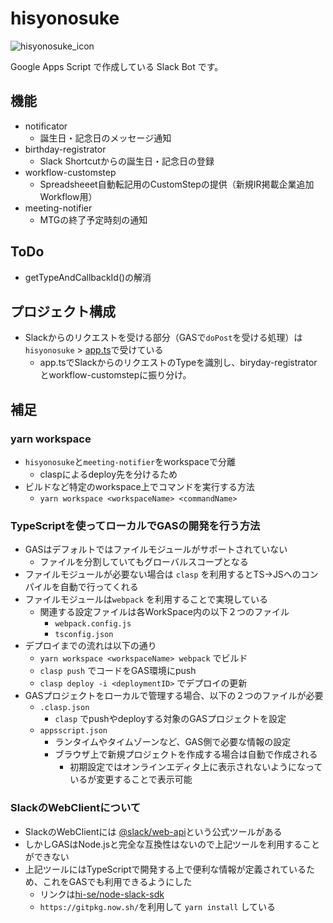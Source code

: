 # hisyonosuke

![hisyonosuke_icon](https://avatars.slack-edge.com/2021-01-31/1703090217988_bfd0213273b03b9d7703_72.png)

Google Apps Script で作成している Slack Bot です。

## 機能

- notificator
  - 誕生日・記念日のメッセージ通知
- birthday-registrator
  - Slack Shortcutからの誕生日・記念日の登録
- workflow-customstep
  - Spreadsheeet自動転記用のCustomStepの提供（新規IR掲載企業追加Workflow用）
- meeting-notifier
  - MTGの終了予定時刻の通知

## ToDo

- getTypeAndCallbackId()の解消

## プロジェクト構成
 
- Slackからのリクエストを受ける部分（GASで`doPost`を受ける処理）は`hisyonosuke` > [app.ts](./hisyonosuke/src/app.ts)で受けている
  - app.tsでSlackからのリクエストのTypeを識別し、biryday-registratorとworkflow-customstepに振り分け。 

## 補足

### yarn workspace

- `hisyonosuke`と`meeting-notifier`をworkspaceで分離
  - claspによるdeploy先を分けるため
- ビルドなど特定のworkspace上でコマンドを実行する方法
  - `yarn workspace <workspaceName> <commandName>`

### TypeScriptを使ってローカルでGASの開発を行う方法

- GASはデフォルトではファイルモジュールがサポートされていない
  - ファイルを分割していてもグローバルスコープとなる
- ファイルモジュールが必要ない場合は `clasp` を利用するとTS→JSへのコンパイルを自動で行ってくれる
- ファイルモジュールは`webpack` を利用することで実現している
  - 関連する設定ファイルは各WorkSpace内の以下２つのファイル
    - `webpack.config.js`
    - `tsconfig.json`
- デプロイまでの流れは以下の通り
  - `yarn workspace <workspaceName> webpack` でビルド
  - `clasp push` でコードをGAS環境にpush
  - `clasp deploy -i <deploymentID>` でデプロイの更新
- GASプロジェクトをローカルで管理する場合、以下の２つのファイルが必要
  - `.clasp.json`
    - `clasp` でpushやdeployする対象のGASプロジェクトを設定
  - `appsscript.json`
    - ランタイムやタイムゾーンなど、GAS側で必要な情報の設定
    - ブラウザ上で新規プロジェクトを作成する場合は自動で作成される
      - 初期設定ではオンラインエディタ上に表示されないようになっているが変更することで表示可能

### SlackのWebClientについて

- SlackのWebClientには [@slack/web-api](https://github.com/slackapi/node-slack-sdk)という公式ツールがある
- しかしGASはNode.jsと完全な互換性はないので上記ツールを利用することができない
- 上記ツールにはTypeScriptで開発する上で便利な情報が定義されているため、これをGASでも利用できるようにした
  - リンクは[hi-se/node-slack-sdk](https://github.com/hi-se/node-slack-sdk)
  - `https://gitpkg.now.sh/`を利用して `yarn install` している
